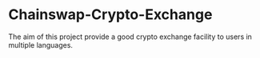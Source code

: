 # Chainswap-Crypto-Exchange
The aim of this project provide a good crypto exchange facility to users in multiple languages.
